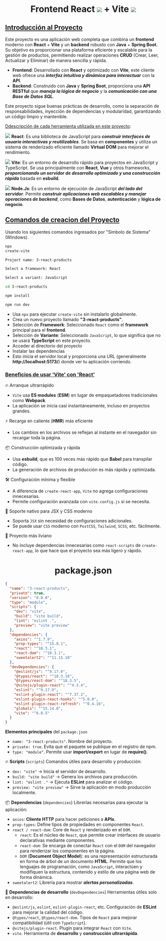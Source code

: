 <h1 align="center">Frontend React <img src="https://skillicons.dev/icons?i=react&perline=14" /> + Vite <img src="https://skillicons.dev/icons?i=vite&perline=14" /></h1>
<h2><ins>Introducción al Proyecto</ins></h2>
<p>Este proyecto es una aplicación web completa que combina un <b>frontend</b> moderno con <b>React</b> + <b>Vite</b> y un <b>backend</b> robusto con <b>Java</b> + <b>Spring Boot.</b> Su objetivo es proporcionar una plataforma eficiente y escalable para la gestión de productos, permitiendo realizar operaciones <b>CRUD</b> (Crear, Leer, Actualizar y Eliminar) de manera sencilla y rápida.</p>

- **Frontend**: Desarrollado con **React** y optimizado con **Vite**, este cliente web ofrece una ***interfaz intuitiva y dinámica para interactuar*** con la **API**.
- **Backend**: Construido con **Java** y **Spring Boot**, proporciona una **API RESTful** que ***maneja la lógica de negocio*** y la ***comunicación con una Base de Datos SQL***.

 <p>Este proyecto sigue buenas prácticas de desarrollo, como la separación de responsabilidades, inyección de dependencias y modularidad, garantizando un código limpio y mantenible.</p>

<ins>Ddescripción de cada herramienta utilizada en este proyecto</ins>:

<img src="https://skillicons.dev/icons?i=react&perline=14" /> **React**: Es una biblioteca de JavaScript para ***construir interfaces de usuario interactivas y reutilizables***. Se basa en **componentes** y utiliza un sistema de renderizado eficiente llamado **Virtual DOM** para mejorar el rendimiento.

<img src="https://skillicons.dev/icons?i=vite&perline=14" /> **Vite**: Es un entorno de desarrollo rápido para proyectos en JavaScript y TypeScript. Se usa principalmente con **React**, **Vue** y otros frameworks, ***proporcionando un servidor de desarrollo optimizado y una construcción rápida*** basada en **esbuild**.

<img src="https://skillicons.dev/icons?i=nodejs&perline=14" /> **Node.Js**: Es un entorno de ejecución de JavaScript ***del lado del servidor***. Permite ***construir aplicaciones web escalables y manejar operaciones de backend***, como **Bases de Datos**, **autenticación** y **lógica de negocio**.

<h2><ins>Comandos de creacion del Proyecto</ins></h2>
<p>Usando los siguientes comandos ingresados por "Simbolo de Sistema" (Windows).</p> 

```bash
npx
create-vite
```
```bash
Project name: 3-react-products

Select a framework: React

Select a variant: JavaScript
```
```bash
cd 3-react-products
```
```bash
npm install
```
```bash
npm run dev
```
- Usa `npx` para ejecutar `create-vite` sin instalarlo globalmente.
- Crea un nuevo proyecto llamado **"3-react-products"**.
- Selección de **Framework**: Seleccionado `React` como el **framework** principal para el **frontend**.
- Selección de **Variante**: Seleccionado `JavaScript`, lo que significa que no se usará **TypeScript** en este proyecto.
- Acceder al directorio del proyecto
- Instalar las dependencias
- Esto inicia el servidor local y proporciona una URL (generalmente **http://localhost:5173/**) donde ver tu aplicación corriendo.

<h3><ins>Beneficios de usar 'Vite' con 'React'</ins></h3>

🔥 Arranque ultrarrápido
- `Vite` usa **ES modules** (**ESM**) en lugar de empaquetadores tradicionales como **Webpack**.
- La aplicación se inicia casi instantáneamente, incluso en proyectos grandes.
  
⚡ Recarga en caliente (**HMR**) más eficiente
- Los cambios en los archivos se reflejan al instante en el navegador sin recargar toda la página.
  
📦 Construcción optimizada y rápida
- Usa **esbuild**, que es 100 veces más rápido que **Babel** para transpilar código.
- La generación de archivos de producción es más rápida y optimizada.
  
🛠️ Configuración mínima y flexible
- A diferencia de `create-react-app`, `Vite` no agrega configuraciones innecesarias.
- Permite configuración avanzada con `vite.config.js` si se necesita.
  
🧩 Soporte nativo para JSX y CSS moderno
- Soporta `JSX` sin necesidad de configuraciones adicionales.
- Se puede usar `CSS` moderno con `PostCSS`, `Tailwind`, `SCSS`, etc. fácilmente.

📁 Proyecto más liviano
- No incluye dependencias innecesarias como `react-scripts` de `create-react-app`, lo que hace que el proyecto sea más ligero y rápido.

<h1 align="center">package.json</h1>

```json
{
  "name": "3-react-products",
  "private": true,
  "version": "0.0.0",
  "type": "module",
  "scripts": {
    "dev": "vite",
    "build": "vite build",
    "lint": "eslint .",
    "preview": "vite preview"
  },
  "dependencies": {
    "axios": "^1.7.9",
    "prop-types": "^15.8.1",
    "react": "^18.3.1",
    "react-dom": "^18.3.1",
    "sweetalert2": "^11.15.10"
  },
  "devDependencies": {
    "@eslint/js": "^9.17.0",
    "@types/react": "^18.3.18",
    "@types/react-dom": "^18.3.5",
    "@vitejs/plugin-react": "^4.3.4",
    "eslint": "^9.17.0",
    "eslint-plugin-react": "^7.37.2",
    "eslint-plugin-react-hooks": "^5.0.0",
    "eslint-plugin-react-refresh": "^0.4.16",
    "globals": "^15.14.0",
    "vite": "^6.0.5"
  }
}
```

 **Elementos principales** del `package.json`
- `name: "3-react-products"`. Nombre del proyecto.
- `private: true`. Evita que el paquete se publique en el registro de npm.
- `type: "module"`. Permite usar **import/export** en lugar de **require()**.

🔥 **Scripts** (`scripts`) Comandos útiles para desarrollo y producción:
- `dev: "vite"` → Inicia el servidor de desarrollo.
- `build: "vite build"` → Genera los archivos para producción.
- `lint: "eslint ."` → Ejecuta **ESLint** para analizar el código.
- `preview: "vite preview"` → Sirve la aplicación en modo producción localmente.

📦 **Dependencias** (`dependencies`) Librerías necesarias para ejecutar la aplicación:
- `axios`: **Cliente HTTP** para hacer peticiones a **APIs**.
- `prop-types`: Define tipos de propiedades en componentes `React`.
- `react / react-dom`: Core de `React` y renderizado en el `DOM`.
  - `react`: Es el núcleo de `React`, que permite crear interfaces de usuario declarativas mediante componentes.
  - `react-dom`: Se encarga de conectar `React` con el `DOM` del navegador para renderizar los componentes en la página.
  - `DOM` (**Document Object Model**): es una representación estructurada en forma de árbol de un documento **HTML**. Permite que los lenguajes de programación, como `JavaScript`, interactúen y modifiquen la estructura, contenido y estilo de una página web de forma dinámica. 
- `sweetalert2`: Librería para mostrar ***alertas personalizadas***.

🔧 **Dependencias de desarrollo** (`devDependencies`) Herramientas útiles solo en desarrollo:
- `@eslint/js`, `eslint`, `eslint-plugin-react`, etc. Configuración de **ESLint** para mejorar la calidad del código.
- `@types/react`, `@types/react-dom`. Tipos de `React` para mejorar compatibilidad (útil con `TypeScript`).
- `@vitejs/plugin-react`. Plugin para integrar `React` con `Vite`.
- `vite`. Herramienta de **desarrollo** y **construcción ultrarrápida**.

